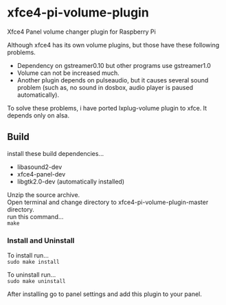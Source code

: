 # xfce4-pi-volume-plugin
Xfce4 Panel volume changer plugin for Raspberry Pi

Although xfce4 has its own volume plugins, but those have these following problems.  
* Dependency on gstreamer0.10 but other programs use gstreamer1.0  
* Volume can not be increased much.  
* Another plugin depends on pulseaudio, but it causes several sound problem (such as, no sound in dosbox, audio player is paused automatically).  

To solve these problems, i have ported lxplug-volume plugin to xfce. It depends only on alsa.  

## Build
install these build dependencies...  
* libasound2-dev  
* xfce4-panel-dev  
* libgtk2.0-dev (automatically installed)  

Unzip the source archive.  
Open terminal and change directory to xfce4-pi-volume-plugin-master directory.  
run this command...  
`make`

### Install and Uninstall
To install run...  
`sudo make install`  

To uninstall run...  
`sudo make uninstall`  

After installing go to panel settings and add this plugin to your panel.

